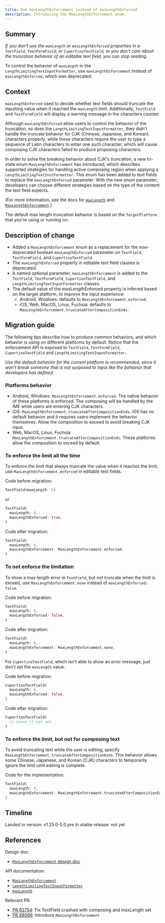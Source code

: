 ```yaml
---
title: Use maxLengthEnforcement instead of maxLengthEnforced
description: Introducing the MaxLengthEnforcement enum.
---
```


## Summary

_If you don't use the `maxLength` or `maxLengthEnforced` properties in a
`TextField`, `TextFormField`, or `CupertinoTextField`,
or you don't care about the truncation behavior of an
editable text field, you can stop reading._

To control the behavior of `maxLength`
in the `LengthLimitingTextInputFormatter`,
use `maxLengthEnforcement` instead of `maxLengthEnforced`, which was deprecated.

## Context

`maxLengthEnforced` used to decide whether text fields should truncate
the inputting value when it reached the `maxLength` limit. Additionally,
`TextField` and `TextFormField` will display a warning message in the
characters counter.

Although `maxLengthEnforced` allow users to control the behavior of the
truncation, so does the `LengthLimitingTextInputFormatter`, they didn't handle
the truncate behavior for CJK (Chinese, Japanese, and Korean) characters
properly, while these characters require the user to type a sequence of Latin
characters to enter one such character, which will cause composing CJK
characters failed to produce proposing characters.

In order to solve the breaking behavior about CJK's truncation, a new tri-state
enum `MaxLengthEnforcement` has introduced, which describes supported strategies
for handling active composing region when applying a
`LengthLimitingTextInutFormatter`. This enum has been added to text fields to
replace the `maxLengthEnforced` parameter. With the new enum parameter,
developers can choose different strategies based on the type of the content
the text field expects.

(For more information, see the docs for [`maxLength`][] and
[`MaxLengthEnforcement`][].)

The default max length truncation behavior is based on the `TargetPlatform`
that you're using or running on.

## Description of change

* Added a `MaxLengthEnforcement` enum as a replacement for the now-deprecated
  boolean `maxLengthEnforced` parameter on `TextField`, `TextFormField`,
  and `CupertinoTextField`.
* The `maxLengthEnforced` property in editable text field classes is deprecated.
* A named optional parameter, `maxLengthEnforcement` is added to
  the `TextField`, `TextFormField`, `CupertinoTextField`,
  and `LengthLimitingTextInputFormatter` classes.
* The default value of the maxLengthEnforced property is inferred based on the
  target platform, to improve the input experience:
  * Android, Windows: defaults to `MaxLengthEnforcement.enforced`.
  * iOS, Web, MacOS, Linux, Fuchsia: defaults to
    `MaxLengthEnforcement.truncateAfterCompositionEnds`.

## Migration guide

The following tips describe how to produce common behaviors, and which behavior
is using on different platforms by default. Notice that the enforcement API is
exposed to `TextField`, `TextFormField`, `CupertinoTextField` and
`LengthLimitingTextInputFormatter`.

_Use the default behavior for the current platform is recommended, since it
won't break someone that is not surposed to input like the behavior that
developers has defined._

### Platforms behavior

* Android, Windows: `MaxLengthEnforcement.enforced`. The native behavior of
  these platforms is enforced. The composing will be handled by the IME while
  users are entering CJK characters.
* iOS: `MaxLengthEnforcement.truncateAfterCompositionEnds`. iOS has no default
  behavior and it requires users implement the behavior themselves. Allow the
  composition to exceed to avoid breaking CJK input.
* Web, MacOS, Linux, Fuchsia: `MaxLengthEnforcement.truncateAfterCompositionEnds`.
  These platforms allow the composition to exceed by default.

### To enforce the limit all the time

To enforce the limit that always truncate the value when it reaches the limit,
use `MaxLengthEnforcement.enforced` in editable text fields.

Code before migration:

<!-- skip -->
```dart
TextField(maxLength: 6)
```

or 

<!-- skip -->
```dart
TextField(
  maxLength: 6,
  maxLengthEnforced: true,
)
```

Code after migration:

<!-- skip -->
```dart
TextField(
  maxLength: 6,
  maxLengthEnforcement: MaxLengthEnforcement.enforced,
)
```

### To not enforce the limitation

To show a max length error in `TextField`, but _not_ truncate when the limit
is exceed, use `MaxLengthEnforcement.none` instead of
`maxLengthEnforced: false`.

Code before migration:

<!-- skip -->
```dart
TextField(
  maxLength: 6,
  maxLengthEnforced: false,
)
```

Code after migration:

<!-- skip -->
```dart
TextField(
  maxLength: 6,
  maxLengthEnforcement: MaxLengthEnforcement.none,
)
```

For `CupertinoTextField`, which isn't able to show an error message,
just don't set the `maxLength` value.

Code before migration:

<!-- skip -->
```dart
CupertinoTextField(
  maxLength: 6,
  maxLengthEnforced: false,
)
```

Code after migration:

<!-- skip -->
```dart
CupertinoTextField(
  // Leave it not set.
)
```

### To enforce the limit, but not for composing text

To avoid truncating text while the user is editing, specify
`MaxLengthEnforcement.truncateAfterCompositionEnds`. This behavior allows some
Chinese, Japanese, and Korean (CJK) characters to temporarily ignore the limit
until editing is complete.

Code for the implementation:

<!-- skip -->
```dart
TextField(
  maxLength: 6,
  maxLengthEnforcement: MaxLengthEnforcement.truncateAfterCompositionEnds, // <-- Temporarily lift the limit
)
```

## Timeline

Landed in version: v1.25.0-5.0.pre
In stable release: not yet

## References

Design doc:
* [`MaxLengthEnforcement` design doc][]

API documentation:
* [`MaxLengthEnforcement`][]
* [`LengthLimitingTextInputFormatter`][]
* [`maxLength`][]

Relevant PR:
* [PR 63754][]: Fix TextField crashed with composing and maxLength set
* [PR 68086][]: Introduce `MaxLengthEnforcement`

[PR 63754]: {{site.github}}//flutter/flutter/pull/63754

[PR 68086]: {{site.github}}/flutter/flutter/pull/68086

[`MaxLengthEnforcement` design doc]: /go/max-length-enforcement

[`MaxLengthEnforcement`]: {{site.master-api}}/flutter/services/MaxLengthEnforcement-class.html

[`LengthLimitingTextInputFormatter`]: {{site.master-api}}/flutter/services/LengthLimitingTextInputFormatter-class.html

[`maxLength`]: {{site.master-api}}/flutter/services/LengthLimitingTextInputFormatter/maxLength.html
